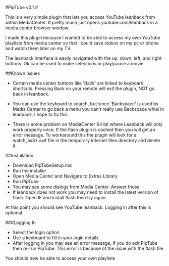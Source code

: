 #PipTube v0.1 #

This is a very simple plugin that lets you access YouTube leanback from within MediaCenter. It pretty much just opens youtube.com/leanback in a media center browser window.

I made this plugin because I wanted to be able to access my own YouTube playlists from media center so that I could save videos on my pc or phone and watch them later on my TV.  

The leanback interface is easily navigated with the up, down, left, and right buttons.  Ok can be used to make selections or play/pause a movie.

##Known Issues 

* Certain media center buttons like 'Back' are linked to keyboard shortcuts. Pressing Back on your remote will exit the plugin, NOT go back in leanback.

* You can use the keyboard to search, but since 'Backspace' is used by Media Center to go back a menu you can't really use Backspace whiel in leanback.  I hope to fix this

* There is some problem on MediaCenter 64 bit where Leanback will only work properly once.  If the flash plugin is cached then you will get an error message.  To workaround this the plugin will look for a  watch_as3*.swf file in the temporary internet files directory and delete it.

##Installation

* Download PipTubeSetup.msi
* Run the installer
* Open Media Center and Navigate to Extras Library
* Run PipTube
* You may see some dialogs from Media Center.  Answer those
* If leanback does not work you may need to install the latest version of flash.  Open IE and install flash then try again.

At this point you should see YouTube leanback. Logging in after this is optional

###Logging In
* Select the login option
* Use a keyboard to fill in your login details
* After logging in you may see an error message. If you do exit PipTube then re-run PipTube. This error is because of the issue with the flash file

You should now be able to access your own playlists

